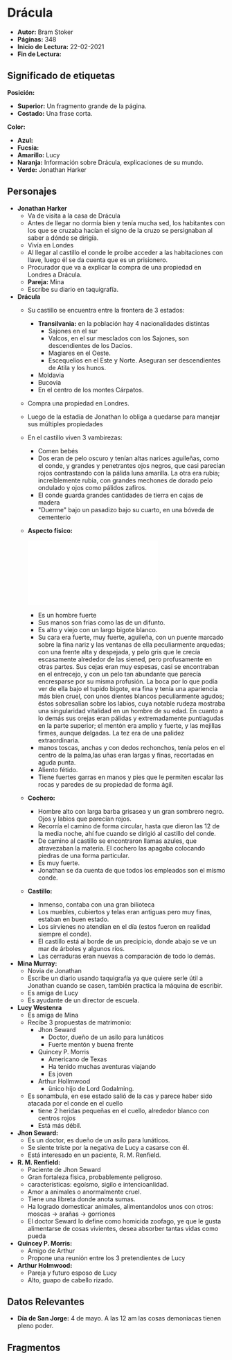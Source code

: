 # Drácula

- **Autor:** Bram Stoker
- **Páginas:** 348
- **Inicio de Lectura:** 22-02-2021
- **Fin de Lectura:**

## Significado de etiquetas

**Posición:**

- **Superior:** Un fragmento grande de la página.
- **Costado:** Una frase corta.

**Color:**

- **Azul:**
- **Fucsia:**
- **Amarillo:** Lucy
- **Naranja:** Información sobre Drácula, explicaciones de su mundo.
- **Verde:** Jonathan Harker
## Personajes

- **Jonathan Harker**
  - Va de visita a la casa de Drácula
  - Antes de llegar no dormía bien y tenía mucha sed, los habitantes con los que se cruzaba hacían el signo de la cruzo se persignaban al saber a dónde se dirigía.
  - Vivía en Londes
  - Al llegar al castillo el conde le proibe acceder a las habitaciones con llave, luego él se da cuenta que es un prisionero.
  - Procurador que va a explicar la compra de una propiedad en Londres a Drácula.
  - **Pareja:** Mina
  - Escribe su diario en taquigrafía.
- **Drácula**
  - Su castillo se encuentra entre la frontera de 3 estados:
    - **Transilvania:** en la población hay 4 nacionalidades distintas
      - Sajones en el sur
      - Valcos, en el sur mesclados con los Sajones, son descendientes de los Dacios.
      - Magiares en el Oeste.
      - Escequelios en el Este y Norte. Aseguran ser descendientes de Atila y los hunos.
    - Moldavia
    - Bucovia
    - En el centro de los montes Cárpatos.
  - Compra una propiedad en Londres.
  - Luego de la estadía de Jonathan lo obliga a quedarse para manejar sus múltiples propiedades
  - En el castillo viven 3 vambirezas:
    - Comen bebés
    - Dos eran de pelo oscuro y tenían altas narices aguileñas, como el conde, y grandes y penetrantes ojos negros, que casi parecían rojos contrastando con la pálida luna amarilla. La otra era rubia; increíblemente rubia, con grandes mechones de dorado pelo ondulado y ojos como pálidos zafiros.
    - El conde guarda grandes cantidades de tierra en cajas de madera
    - "Duerme" bajo un pasadizo bajo su cuarto, en una bóveda de cementerio
  - **Aspecto físico:**

      ![Drácula](./images/B002_000.md)

    - Es un hombre fuerte
    - Sus manos son frias como las de un difunto.
    - Es alto y viejo con un largo bigote blanco.
    - Su cara era fuerte, muy fuerte, aguileña, con un puente marcado sobre la fina nariz y las ventanas de ella peculiarmente arquedas; con una frente alta y despejada, y pelo gris que le crecía escasamente alrededor de las siened, pero profusamente en otras partes. Sus cejas eran muy espesas, casi se encontraban en el entrecejo, y con un pelo tan abundante que parecía encresparse por su misma profusión.  La boca por lo que podía ver de ella bajo el tupido bigote, era fina y tenía una apariencia más bien cruel, con unos dientes blancos peculiarmente agudos; éstos sobresalían sobre los labios, cuya notable rudeza mostraba una singularidad vitalidad en un hombre de su edad. En cuanto a lo demás sus orejas eran pálidas y extremadamente puntiagudas en la parte superior; el mentón era amplio y fuerte, y las mejillas firmes, aunque delgadas. La tez era de una palidez extraordinaria.
    - manos toscas, anchas y con dedos rechonchos, tenía pelos en el centro de la palma,las uñas eran largas y finas, recortadas en aguda punta.
    - Aliento fétido.
    - Tiene fuertes garras en manos y pies que le permiten escalar las rocas y paredes de su propiedad de forma ágil.
  - **Cochero:**
    - Hombre alto con larga barba grisasea y un gran sombrero negro. Ojos y labios que parecían rojos.
    - Recorría el camino de forma circular, hasta que dieron las 12 de la media noche, ahí fue cuando se dirigió al castillo del conde.
    - De camino al castillo se encontraron llamas azules, que atravezaban la materia. El cochero las apagaba colocando piedras de una forma particular.
    - Es muy fuerte.
    - Jonathan se da cuenta de que todos los empleados son el mísmo conde.
  - **Castillo:**
    - Inmenso, contaba con una gran bilioteca
    - Los muebles, cubiertos y telas eran antiguas pero muy finas, estaban en buen estado.
    - Los sirvienes no atendían en el día (estos fueron en realidad siempre el conde).
    - El castillo está al borde de un precipicio, donde abajo se ve un mar de árboles y algunos ríos.
    - Las cerraduras eran nuevas a comparación de todo lo demás.
- **Mina Murray:**
  - Novia de Jonathan
  - Escribe un diario usando taquigrafía ya que quiere serle útil a Jonathan cuando se casen, también practica la máquina de escribir.
  - Es amiga de Lucy
  - Es ayudante de un director de escuela.
- **Lucy Westenra**
  - Es amiga de Mina
  - Recibe 3 propuestas de matrimonio:
    - Jhon Seward
      - Doctor, dueño de un asilo para lunáticos
      - Fuerte mentón y buena frente
    - Quincey P. Morris
      - Americano de Texas
      - Ha tenido muchas aventuras viajando
      - Es joven
    - Arthur Hollmwood
      - ünico hijo de Lord Godalming.
  - Es sonambula, en ese estado salió de la cas y parece haber sido atacada por el conde en el cuello
    - tiene 2 heridas pequeñas en el cuello, alrededor blanco con centros rojos
    - Está más débil.
- **Jhon Seward:**
  - Es un doctor, es dueño de un asilo para lunáticos.
  - Se siente triste por la negativa de Lucy a casarse con él.
  - Está interesado en un paciente, R. M. Renfield.
- **R. M. Renfield:**
  - Paciente de Jhon Seward
  - Gran fortaleza física, probablemente peligroso.
  - características: egoísmo, sigilo e intencioanlidad.
  - Amor a animales o anormalmente cruel.
  - Tiene una libreta donde anota sumas.
  - Ha logrado domesticar animales, alimentandolos unos con otros: moscas -> arañas -> gorriones
  - El doctor Seward lo define como homicida zoofago, ye que le gusta alimentarse de cosas vivientes, desea absorber tantas vidas como pueda
- **Quincey P. Morris:**
  - Amigo de Arthur
  - Propone una reunión entre los 3 pretendientes de Lucy
- **Arthur Holmwood:**
  - Pareja y futuro esposo de Lucy
  - Alto, guapo de cabello rizado.

## Datos Relevantes

- **Día de San Jorge:** 4 de mayo. A las 12 am las cosas demoniacas tienen pleno poder.

## Fragmentos
